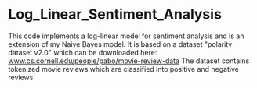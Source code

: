 # Log_Linear_Sentiment_Analysis

This code implements a log-linear model for sentiment analysis and is an extension of my Naive Bayes model.
It is based on a dataset "polarity dataset v2.0" which can be downloaded here: www.cs.cornell.edu/people/pabo/movie-review-data 
The dataset contains tokenized movie reviews which are classified into positive and negative reviews.
